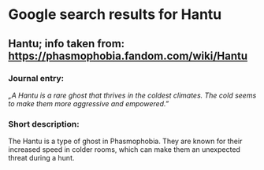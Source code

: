 # Google search results for Hantu
## Hantu; info taken from: https://phasmophobia.fandom.com/wiki/Hantu
### Journal entry:
*„A Hantu is a rare ghost that thrives in the coldest climates. The cold seems to make them more aggressive and empowered.”*

### Short description:
The Hantu is a type of ghost in Phasmophobia. They are known for their increased speed in colder rooms, which can make them an unexpected threat during a hunt.